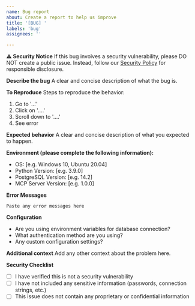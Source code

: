```yaml
---
name: Bug report
about: Create a report to help us improve
title: '[BUG] '
labels: 'bug'
assignees: ''

---
```


**⚠️ Security Notice**
If this bug involves a security vulnerability, please DO NOT create a public issue. 
Instead, follow our [Security Policy](../../SECURITY.md) for responsible disclosure.

**Describe the bug**
A clear and concise description of what the bug is.

**To Reproduce**
Steps to reproduce the behavior:
1. Go to '...'
2. Click on '....'
3. Scroll down to '....'
4. See error

**Expected behavior**
A clear and concise description of what you expected to happen.

**Environment (please complete the following information):**
 - OS: [e.g. Windows 10, Ubuntu 20.04]
 - Python Version: [e.g. 3.9.0]
 - PostgreSQL Version: [e.g. 14.2]
 - MCP Server Version: [e.g. 1.0.0]

**Error Messages**
```
Paste any error messages here
```

**Configuration**
- Are you using environment variables for database connection?
- What authentication method are you using?
- Any custom configuration settings?

**Additional context**
Add any other context about the problem here.

**Security Checklist**
- [ ] I have verified this is not a security vulnerability
- [ ] I have not included any sensitive information (passwords, connection strings, etc.)
- [ ] This issue does not contain any proprietary or confidential information

